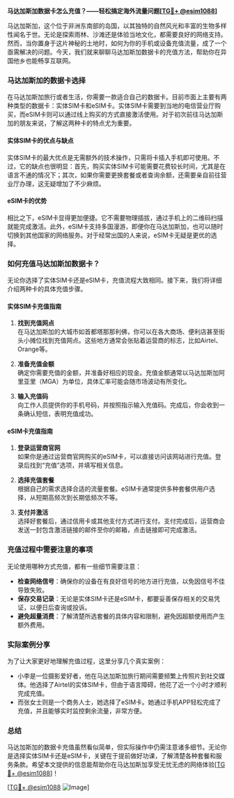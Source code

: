 **马达加斯加数据卡怎么充值？——轻松搞定海外流量问题[[TG💪+ @esim1088](https://t.me/s/esim1088)]**

马达加斯加，这个位于非洲东南部的岛国，以其独特的自然风光和丰富的生物多样性闻名于世。无论是探索雨林、沙滩还是体验当地文化，都需要良好的网络支持。然而，当你置身于这片神秘的土地时，如何为你的手机或设备充值流量，成了一个亟需解决的问题。今天，我们就来聊聊马达加斯加数据卡的充值方法，帮助你在异国他乡也能畅享互联网。

### 马达加斯加的数据卡选择

在马达加斯加旅行或者生活，你需要一款适合自己的数据卡。目前市面上主要有两种类型的数据卡：实体SIM卡和eSIM卡。实体SIM卡需要到当地的电信营业厅购买，而eSIM卡则可以通过线上购买的方式直接激活使用。对于初次前往马达加斯加的朋友来说，了解这两种卡的特点尤为重要。

#### 实体SIM卡的优点与缺点

实体SIM卡的最大优点是无需额外的技术操作，只需将卡插入手机即可使用。不过，它的缺点也很明显：首先，购买实体SIM卡可能需要花费较长时间，尤其是在语言不通的情况下；其次，如果你需要更换套餐或者查询余额，还需要亲自前往营业厅办理，这无疑增加了不少麻烦。

#### eSIM卡的优势

相比之下，eSIM卡显得更加便捷。它不需要物理插拔，通过手机上的二维码扫描就能完成激活。此外，eSIM卡支持多国漫游，即便你在马达加斯加，也可以随时切换到其他国家的网络服务。对于经常出国的人来说，eSIM卡无疑是更优的选择。

### 如何充值马达加斯加数据卡？

无论你选择了实体SIM卡还是eSIM卡，充值流程大致相同。接下来，我们将详细介绍两种卡的具体充值步骤。

#### 实体SIM卡充值指南

1. **找到充值网点**  
   在马达加斯加的大城市如首都塔那那利佛，你可以在各大商场、便利店甚至街头小摊位找到充值网点。这些地方通常会张贴着运营商的标志，比如Airtel、Orange等。

2. **准备充值金额**  
   确定你需要充值的金额，并准备好相应的现金。充值金额通常以马达加斯加阿里亚里（MGA）为单位，具体汇率可能会随市场波动有所变化。

3. **输入充值码**  
   向工作人员提供你的手机号码，并按照指示输入充值码。完成后，你会收到一条确认短信，表明充值成功。

#### eSIM卡充值指南

1. **登录运营商官网**  
   如果你是通过运营商官网购买的eSIM卡，可以直接访问该网站进行充值。登录后找到“充值”选项，并填写相关信息。

2. **选择充值套餐**  
   根据自己的需求选择合适的流量套餐。eSIM卡通常提供多种套餐供用户选择，从短期高频次到长期低频次不等。

3. **支付并激活**  
   选择好套餐后，通过信用卡或其他支付方式进行支付。支付完成后，运营商会发送一封包含激活链接的邮件至你的邮箱，点击链接即可完成激活。

### 充值过程中需要注意的事项

无论使用哪种方式充值，都有一些细节需要注意：

- **检查网络信号**：确保你的设备在有良好信号的地方进行充值，以免因信号不佳导致失败。
- **保存交易记录**：无论是实体SIM卡还是eSIM卡，都要妥善保存相关的交易凭证，以便日后查询或投诉。
- **避免超量消费**：了解清楚所选套餐的具体内容和限制，避免因超额使用而产生额外费用。

### 实际案例分享

为了让大家更好地理解充值过程，这里分享几个真实案例：

- 小李是一位摄影爱好者，他在马达加斯加旅行期间需要频繁上传照片到社交媒体。他选择了Airtel的实体SIM卡，但由于语言障碍，他花了近一个小时才顺利完成充值。
- 而张女士则是一个商务人士，她选择了eSIM卡。她通过手机APP轻松完成了充值，并且能够实时监控剩余流量，非常方便。

### 总结

马达加斯加的数据卡充值虽然看似简单，但实际操作中仍需注意诸多细节。无论你是选择实体SIM卡还是eSIM卡，关键在于提前做好功课，了解清楚各种套餐和服务条款。希望本文提供的信息能帮助你在马达加斯加享受无忧无虑的网络体验[[TG💪+ @esim1088](https://t.me/s/esim1088)]！

[[TG💪+ @esim1088](https://t.me/s/esim1088) ![Image](https://i.postimg.cc/4NQfJmqS/Snipaste-2025-05-13-00-14-12.png)]